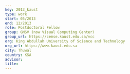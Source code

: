 ```yaml
---
key: 2013_kaust
type: work
start: 05/2013
end: 12/2013
role: Postdoctoral Fellow
group: GMSV (now Visual Computing Center)
group_url: https://cemse.kaust.edu.sa/vcc
org: King Abdullah University of Science and Technology
org_url: https://www.kaust.edu.sa
city: Thuwal
country: KSA
advisor:
title:
---
```

